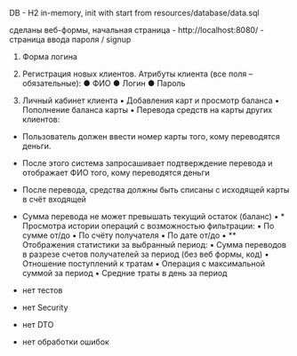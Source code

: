 
DB - H2 in-memory, init with start from resources/database/data.sql

сделаны веб-формы, начальная страница - http://localhost:8080/ - страница ввода пароля / signup

1)	Форма логина
2)	Регистрация новых клиентов.
Атрибуты клиента (все поля – обязательные):
●	ФИО
●	Логин
●	Пароль

3)	Личный кабинет клиента
▪	Добавления карт и просмотр баланса
▪	Пополнение баланса карты
▪	Перевода средств на карты других клиентов:
 - Пользователь должен ввести номер карты того, кому переводятся деньги. 
 - После этого система запросашивает подтверждение перевода и отображает ФИО того, кому переводятся деньги
- После перевода, средства должны быть списаны с исходящей карты в счёт входящей
- Сумма перевода не может превышать текущий остаток (баланс)
▪	* Просмотра истории операций с возможностью фильтрации:
▪	По сумме от/до
▪	По счёту получателя
▪	По дате от/до
▪	** Отображения статистики за выбранный период:
▪	Сумма переводов в разрезе счетов получателей за период  (без веб формы, код)
▪	Отношение поступлений к тратам
▪	Операция с максимальной суммой за период
▪	Средние траты в день за период





- нет тестов
- нет Security
- нет DTO
- нет обработки ошибок